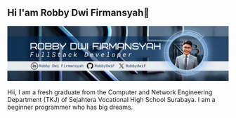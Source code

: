 ## Hi I'am Robby Dwi Firmansyah👋

![RobbyDwiF](img/Biru%20Fotosentris%20Programmer%20LinkedIn%20Banner.png)

Hii, I am a fresh graduate from the Computer and Network Engineering Department (TKJ) of Sejahtera Vocational High School Surabaya. I am a beginner programmer who has big dreams.
